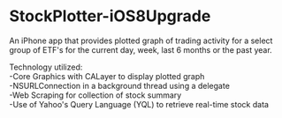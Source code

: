 StockPlotter-iOS8Upgrade
========================

An iPhone app that provides plotted graph of trading activity for a select group of ETF's for the current day, week, last 6 months or the past year.

Technology utilized:<br>
-Core Graphics with CALayer to display plotted graph<br>
-NSURLConnection in a background thread using a delegate<br>
-Web Scraping for collection of stock summary<br>
-Use of Yahoo's Query Language (YQL) to retrieve real-time stock data
